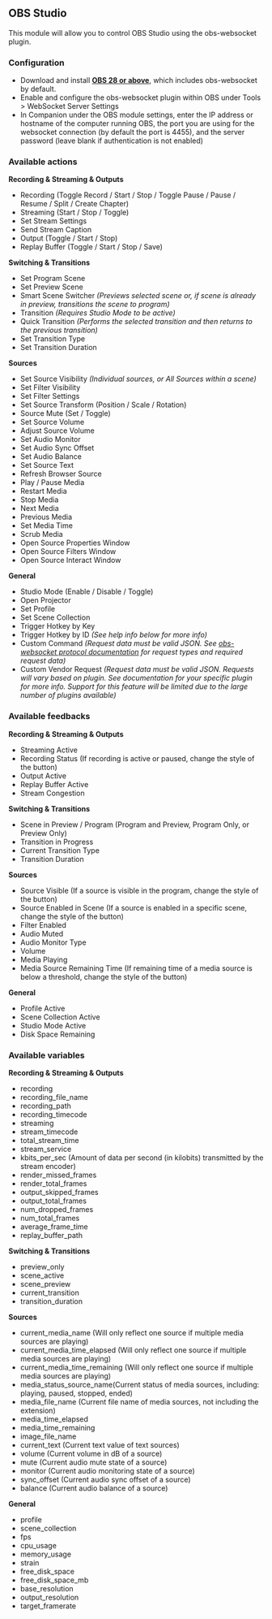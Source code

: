 ## OBS Studio

This module will allow you to control OBS Studio using the obs-websocket plugin.

### Configuration

- Download and install [**OBS 28 or above**](https://obsproject.com), which includes obs-websocket by default.
- Enable and configure the obs-websocket plugin within OBS under Tools > WebSocket Server Settings
- In Companion under the OBS module settings, enter the IP address or hostname of the computer running OBS, the port you are using for the websocket connection (by default the port is 4455), and the server password (leave blank if authentication is not enabled)

### Available actions

**Recording & Streaming & Outputs**

- Recording (Toggle Record / Start / Stop / Toggle Pause / Pause / Resume / Split / Create Chapter)
- Streaming (Start / Stop / Toggle)
- Set Stream Settings
- Send Stream Caption
- Output (Toggle / Start / Stop)
- Replay Buffer (Toggle / Start / Stop / Save)

**Switching & Transitions**

- Set Program Scene
- Set Preview Scene
- Smart Scene Switcher _(Previews selected scene or, if scene is already in preview, transitions the scene to program)_
- Transition _(Requires Studio Mode to be active)_
- Quick Transition _(Performs the selected transition and then returns to the previous transition)_
- Set Transition Type
- Set Transition Duration

**Sources**

- Set Source Visibility _(Individual sources, or All Sources within a scene)_
- Set Filter Visibility
- Set Filter Settings
- Set Source Transform (Position / Scale / Rotation)
- Source Mute (Set / Toggle)
- Set Source Volume
- Adjust Source Volume
- Set Audio Monitor
- Set Audio Sync Offset
- Set Audio Balance
- Set Source Text
- Refresh Browser Source
- Play / Pause Media
- Restart Media
- Stop Media
- Next Media
- Previous Media
- Set Media Time
- Scrub Media
- Open Source Properties Window
- Open Source Filters Window
- Open Source Interact Window

**General**

- Studio Mode (Enable / Disable / Toggle)
- Open Projector
- Set Profile
- Set Scene Collection
- Trigger Hotkey by Key
- Trigger Hotkey by ID _(See help info below for more info)_
- Custom Command _(Request data must be valid JSON. See [obs-websocket protocol documentation](https://github.com/obsproject/obs-websocket/blob/master/docs/generated/protocol.md#requests) for request types and required request data)_
- Custom Vendor Request _(Request data must be valid JSON. Requests will vary based on plugin. See documentation for your specific plugin for more info. Support for this feature will be limited due to the large number of plugins available)_

### Available feedbacks

**Recording & Streaming & Outputs**

- Streaming Active
- Recording Status (If recording is active or paused, change the style of the button)
- Output Active
- Replay Buffer Active
- Stream Congestion

**Switching & Transitions**

- Scene in Preview / Program (Program and Preview, Program Only, or Preview Only)
- Transition in Progress
- Current Transition Type
- Transition Duration

**Sources**

- Source Visible (If a source is visible in the program, change the style of the button)
- Source Enabled in Scene (If a source is enabled in a specific scene, change the style of the button)
- Filter Enabled
- Audio Muted
- Audio Monitor Type
- Volume
- Media Playing
- Media Source Remaining Time (If remaining time of a media source is below a threshold, change the style of the button)

**General**

- Profile Active
- Scene Collection Active
- Studio Mode Active
- Disk Space Remaining

### Available variables

**Recording & Streaming & Outputs**

- recording
- recording_file_name
- recording_path
- recording_timecode
- streaming
- stream_timecode
- total_stream_time
- stream_service
- kbits_per_sec (Amount of data per second (in kilobits) transmitted by the stream encoder)
- render_missed_frames
- render_total_frames
- output_skipped_frames
- output_total_frames
- num_dropped_frames
- num_total_frames
- average_frame_time
- replay_buffer_path

**Switching & Transitions**

- preview_only
- scene_active
- scene_preview
- current_transition
- transition_duration

**Sources**

- current_media_name (Will only reflect one source if multiple media sources are playing)
- current_media_time_elapsed (Will only reflect one source if multiple media sources are playing)
- current_media_time_remaining (Will only reflect one source if multiple media sources are playing)
- media_status_source_name(Current status of media sources, including: playing, paused, stopped, ended)
- media_file_name (Current file name of media sources, not including the extension)
- media_time_elapsed
- media_time_remaining
- image_file_name
- current_text (Current text value of text sources)
- volume (Current volume in dB of a source)
- mute (Current audio mute state of a source)
- monitor (Current audio monitoring state of a source)
- sync_offset (Current audio sync offset of a source)
- balance (Current audio balance of a source)

**General**

- profile
- scene_collection
- fps
- cpu_usage
- memory_usage
- strain
- free_disk_space
- free_disk_space_mb
- base_resolution
- output_resolution
- target_framerate
